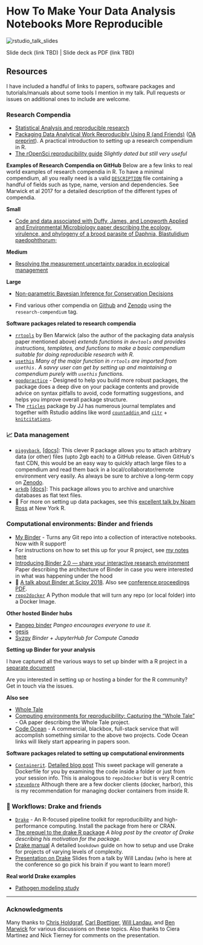 # How To Make Your Data Analysis Notebooks More Reproducible

![rstudio_talk_slides](https://i.imgur.com/fYGze6k.png)

Slide deck (link TBD) | Slide deck as PDF (link TBD)

## Resources
I have included a handful of links to papers, software packages and tutorials/manuals about some tools I mention in my talk. Pull requests or issues on additional ones to include are welcome.

### Research Compendia

- [Statistical Analysis and reproducible research ](https://biostats.bepress.com/bioconductor/paper2/)
- [Packaging Data Analytical Work Reproducibly Using R (and Friends)](https://www.tandfonline.com/doi/abs/10.1080/00031305.2017.1375986) ([OA preprint](https://peerj.com/preprints/3192/)). A practical introduction to setting up a research compendium in R. 
- [The rOpenSci reproducibility guide](https://ropensci.github.io/reproducibility-guide/) *Slightly dated but still very useful*

**Examples of Research Compendia on GitHub**
Below are a few links to real world examples of research compendia in R. To have a minimal compendium, all you really need is a valid [`DESCRIPTION`](https://github.com/boettiger-lab/pomdp-intro/blob/master/DESCRIPTION) file containing a handful of fields such as type, name, version and dependencies. See Marwick et al 2017 for a detailed description of the different types of compendia.

**Small**
- [Code and data associated with Duffy, James, and Longworth Applied and Environmental Microbiology paper describing the ecology, virulence, and phylogeny of a brood parasite of Daphnia, Blastulidium paedophthorum;](https://github.com/duffymeg/BroodParasiteDescription)
 
**Medium**
- [Resolving the measurement uncertainty paradox in ecological management](https://github.com/boettiger-lab/pomdp-intro)

**Large**

- [Non-parametric Bayesian Inference for Conservation Decisions ](https://github.com/cboettig/nonparametric-bayes)

- Find various other compendia on [Github](https://github.com/topics/research-compendium) and [Zenodo](https://zenodo.org/communities/research-compendium?page=1&size=20) using the `research-compendium` tag.

**Software packages related to research compendia**

- [`rrtools`](https://github.com/benmarwick/rrtools)  by Ben Marwick (also the author of the packaging data analysis paper mentioned above) *extends functions in `devtools` and provides instructions, templates, and functions to make a basic compendium suitable for doing reproducible research with R.* 
- [`usethis`](https://github.com/r-lib/usethis) *Many of the major function in `rrtools` are imported from `usethis.` A savvy user can get by setting up and maintaining a compendium purely with `usethis` functions.*
- [`goodpractice`](https://github.com/MangoTheCat/goodpractice) - Designed to help you build more robust packages, the package does a deep dive on your package contents and provide advice on syntax pitfalls to avoid, code formatting suggestions, and helps you improve overall package structure.
- The [`rticles`](https://github.com/rstudio/rticles) package by JJ has numerous journal templates and together with Rstudio addins like word [`countaddin` ](https://github.com/benmarwick/wordcountaddin)and [`citr`](https://github.com/crsh/citr) + [`knitcitations`](https://github.com/cboettig/knitcitations).
 

### 📈 Data management 

- [`piggyback`](https://github.com/ropensci/piggyback), [[docs]](https://ropensci.github.io/piggyback/):  This clever R package allows you to attach arbitrary data (or other) files (upto 2gb each) to a GitHub release. Given GitHub's fast CDN, this would be an easy way to quickly attach large files to a compendium and read them back in a local/collaborator/remote environment very easily. As always be sure to archive a long-term copy on [Zenodo](https://zenodo.org/).
- [`arkdb`](https://github.com/ropensci/arkdb) [[docs]](https://ropensci.github.io/arkdb/):  This package allows you to archive and unarchive databases as flat text files.
-  🎥 For more on setting up data packages, see this [excellent talk by Noam Ross](https://www.youtube.com/watch?v=zsEsh5QpN0U) at New York R.

### Computational environments: Binder and friends

- [My Binder](https://mybinder.org/) - Turns any Git repo into a collection of interactive notebooks. Now with R support!
- For instructions on how to set this up for your R project, see [my notes here](https://github.com/karthik/rstudio2019/blob/master/binder-notes.md)
- [Introducing Binder 2.0 — share your interactive research environment](https://elifesciences.org/labs/8653a61d/introducing-binder-2-0-share-your-interactive-research-environment) Paper describing the architecture of Binder in case you were interested in what was happening under the hood
- 🎥 [A talk about Binder at Scipy 2018](https://www.youtube.com/watch?v=KcC0W5LP9GM). Also see [conference proceedings PDF](http://conference.scipy.org/proceedings/scipy2018/pdfs/project_jupyter.pdf).
- [`repo2docker`](https://github.com/jupyter/repo2docker) A Python module that will turn any repo (or local folder) into a Docker Image.  

**Other hosted Binder hubs**

- [Pangeo binder](https://binder.pangeo.io/) *Pangeo encourages everyone to use it.*
- [gesis](https://notebooks.gesis.org/)
- [Syzgy](http://syzygy.ca/) *Binder + JupyterHub for Compute Canada*

**Setting up Binder for your analysis**

I have captured all the various ways to set up binder with a R project in a [separate document](binder-notes.md)

Are you interested in setting up or hosting a binder for the R community? Get in touch via the issues.


**Also see**
- [Whole Tale](https://wholetale.org/) 
- [Computing environments for reproducibility: Capturing the “Whole Tale”](https://www.sciencedirect.com/science/article/pii/S0167739X17310695) - OA paper describing the Whole Tale project.
- [Code Ocean](https://codeocean.com/) - A commercial, blackbox, full-stack service that will accomplish something similar to the above two projects. Code Ocean links will likely start appearing in papers soon.


**Software packages related to setting up computational environments**

- [`Containerit`](https://github.com/o2r-project/containerit). [Detailed blog post](https://o2r.info/2017/05/30/containerit-package/) This sweet package will generate a Dockerfile for you by examining the code inside a folder or just from your session info. This is analogous to `repo2docker` but is very R centric
- [`stevedore`](https://github.com/richfitz/stevedore) Although there are a few docker clients (docker, harbor), this is my recommendation for managing docker containers from inside R. 


### 🔨 Workflows: Drake and friends

- [`Drake`](https://github.com/ropensci/drake) - An R-focused pipeline toolkit for reproducibility and high-performance computing. Install the package from here or CRAN.
- [The prequel to the drake R package](https://ropensci.org/blog/2018/02/06/drake/) *A blog post by the creator of Drake describing his motivation for the package.*
- [Drake manual](https://ropenscilabs.github.io/drake-manual/) A detailed `bookdown` guide on how to setup and use Drake for projects of varying levels of complexity.
- [Presentation on Drake](https://wlandau.github.io/drake-datafest-2019/#/) Slides from a talk by Will Landau (who is here at the conference so go pick his brain if you want to learn more!)

**Real world Drake examples**
- [Pathogen modeling study](https://github.com/pat-s/pathogen-modeling)

---

### Acknowledgments

Many thanks to [Chris Holdgraf](https://bids.berkeley.edu/people/chris-holdgraf), [Carl Boettiger](https://www.carlboettiger.info/), [Will Landau](https://wlandau.github.io/), and [Ben Marwick](http://faculty.washington.edu/bmarwick/) for various discussions on these topics. Also thanks to Ciera Martinez and Nick Tierney for comments on the presentation. 

